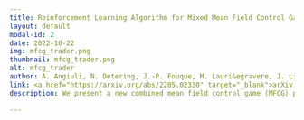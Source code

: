 ```yaml
---
title: Reinforcement Learning Algorithm for Mixed Mean Field Control Games
layout: default
modal-id: 2
date: 2022-10-22
img: mfcg_trader.png
thumbnail: mfcg_trader.png
alt: mfcg_trader
author: A. Angiuli, N. Detering, J.-P. Fouque, M. Lauri&egravere, J. Lin
link: <a href="https://arxiv.org/abs/2205.02330" target="_blank">arXiv:2205.02330</a>
description: We present a new combined mean field control game (MFCG) problem which can be interpreted as a competitive game between collaborating groups and its solution as a Nash equilibrium between groups. Players coordinate their strategies within each group. An example is a modification of the classical trader’s problem. Groups of traders maximize their wealth. They face cost for their transactions, for their own terminal positions, and for the average holding within their group. The asset price is impacted by the trades of all agents. We propose a three-timescale reinforcement learning algorithm to approximate the solution of such MFCG problems. We test the algorithm on benchmark linear-quadratic specifications for which we provide analytic solutions.

---
```

